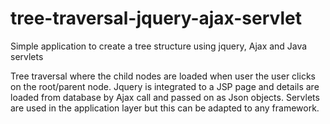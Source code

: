 # tree-traversal-jquery-ajax-servlet
Simple application to create a tree structure using jquery, Ajax and Java servlets

Tree traversal where the child nodes are loaded when user the user clicks on the root/parent node. Jquery is integrated to a JSP page and details are 
loaded from database by Ajax call and passed on as Json objects. Servlets are used in the application layer but this can be adapted to any framework.
